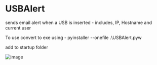 # USBAlert
sends email alert when a USB is inserted - includes, IP, Hostname and current user


To use convert to exe using -   pyinstaller --onefile .\USBAlert.pyw

add to startup folder



![image](https://github.com/wizhardhacker1/USBAlert/assets/46620390/b84baf98-9718-4f41-9dce-fc9b8c4efd41)
